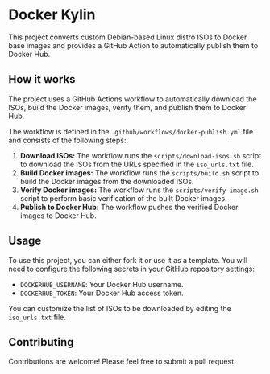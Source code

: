 
# Docker Kylin

This project converts custom Debian-based Linux distro ISOs to Docker base images and provides a GitHub Action to automatically publish them to Docker Hub.

## How it works

The project uses a GitHub Actions workflow to automatically download the ISOs, build the Docker images, verify them, and publish them to Docker Hub.

The workflow is defined in the `.github/workflows/docker-publish.yml` file and consists of the following steps:

1.  **Download ISOs:** The workflow runs the `scripts/download-isos.sh` script to download the ISOs from the URLs specified in the `iso_urls.txt` file.
2.  **Build Docker images:** The workflow runs the `scripts/build.sh` script to build the Docker images from the downloaded ISOs.
3.  **Verify Docker images:** The workflow runs the `scripts/verify-image.sh` script to perform basic verification of the built Docker images.
4.  **Publish to Docker Hub:** The workflow pushes the verified Docker images to Docker Hub.

## Usage

To use this project, you can either fork it or use it as a template. You will need to configure the following secrets in your GitHub repository settings:

- `DOCKERHUB_USERNAME`: Your Docker Hub username.
- `DOCKERHUB_TOKEN`: Your Docker Hub access token.

You can customize the list of ISOs to be downloaded by editing the `iso_urls.txt` file.

## Contributing

Contributions are welcome! Please feel free to submit a pull request.
